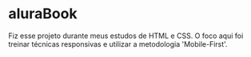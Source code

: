 # aluraBook
Fiz esse projeto durante meus estudos de HTML e CSS. O foco aqui foi treinar técnicas responsivas e utilizar a metodologia 'Mobile-First'. 
